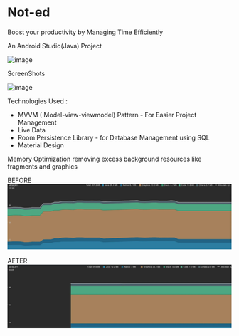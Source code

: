 # Not-ed

Boost your productivity by Managing Time Efficiently

An Android Studio(Java) Project


![image](https://user-images.githubusercontent.com/59475486/130221885-4fcbf634-382e-49b3-b7a2-c8cea8293304.png)


ScreenShots


![image](https://user-images.githubusercontent.com/59475486/130222010-8cb5c3c6-19f3-440e-b1aa-62c0b8d549a3.png)


Technologies Used :

- MVVM ( Model-view-viewmodel) Pattern - For Easier Project Management
- Live Data
- Room Persistence Library - for Database Management using SQL
- Material Design


Memory Optimization removing excess background resources like fragments and graphics

BEFORE
![image](https://github.com/sharanjeet994/Not-ed/blob/master/before.png?raw=true)

AFTER
![image](https://github.com/sharanjeet994/Not-ed/blob/master/after.png?raw=true)

